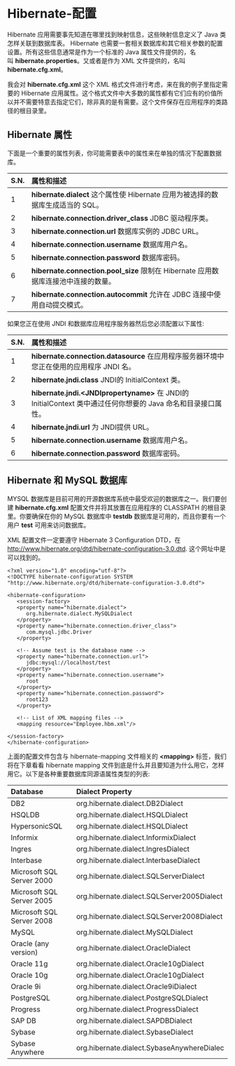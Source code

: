 # Hibernate-配置

Hibernate 应用需要事先知道在哪里找到映射信息，这些映射信息定义了 Java 类怎样关联到数据库表。 Hibernate 也需要一套相关数据库和其它相关参数的配置设置。所有这些信息通常是作为一个标准的 Java 属性文件提供的，名叫 **hibernate.properties**。又或者是作为 XML 文件提供的，名叫 **hibernate.cfg.xml**。 
  
我会对 **hibernate.cfg.xml** 这个 XML 格式文件进行考虑，来在我的例子里指定需要的 Hibernate 应用属性。这个格式文件中大多数的属性都有它们应有的价值所以并不需要特意去指定它们，除非真的是有需要。这个文件保存在应用程序的类路径的根目录里。

## Hibernate 属性

下面是一个重要的属性列表，你可能需要表中的属性来在单独的情况下配置数据库。

|**S.N.**|**属性和描述**|
|:------------- |:-------------| 
|1| **hibernate.dialect** 这个属性使 Hibernate 应用为被选择的数据库生成适当的 SQL。|                                                               
|2|	**hibernate.connection.driver_class** JDBC 驱动程序类。|
|3|	**hibernate.connection.url** 数据库实例的 JDBC URL。|
|4|	**hibernate.connection.username** 数据库用户名。|
|5|	**hibernate.connection.password** 数据库密码。|
|6|	**hibernate.connection.pool_size** 限制在 Hibernate 应用数据库连接池中连接的数量。|
|7|	**hibernate.connection.autocommit** 允许在 JDBC 连接中使用自动提交模式。|

如果您正在使用 JNDI 和数据库应用程序服务器然后您必须配置以下属性:

|**S.N.**|**属性和描述**|
|:------------- |:-------------| 
|1|	**hibernate.connection.datasource** 在应用程序服务器环境中您正在使用的应用程序 JNDI 名。|
|2|	**hibernate.jndi.class** JNDI的 InitialContext 类。|
|3|	**hibernate.jndi.&lt;JNDIpropertyname&gt;** 在 JNDI的 InitialContext 类中通过任何你想要的 Java 命名和目录接口属性。|
|4|	**hibernate.jndi.url** 为 JNDI提供 URL。|
|5|	**hibernate.connection.username** 数据库用户名。|
|6|	**hibernate.connection.password** 数据库密码。|

## Hibernate 和 MySQL 数据库

MYSQL 数据库是目前可用的开源数据库系统中最受欢迎的数据库之一。我们要创建 **hibernate.cfg.xml** 配置文件并将其放置在应用程序的 CLASSPATH 的根目录里。你要确保在你的 MySQL 数据库中 **testdb** 数据库是可用的，而且你要有一个用户 **test** 可用来访问数据库。

XML 配置文件一定要遵守 Hibernate 3 Configuration DTD，在 http://www.hibernate.org/dtd/hibernate-configuration-3.0.dtd. 这个网址中是可以找到的。  

``` 
<?xml version="1.0" encoding="utf-8"?>
<!DOCTYPE hibernate-configuration SYSTEM 
"http://www.hibernate.org/dtd/hibernate-configuration-3.0.dtd">

<hibernate-configuration>
   <session-factory>
   <property name="hibernate.dialect">
      org.hibernate.dialect.MySQLDialect
   </property>
   <property name="hibernate.connection.driver_class">
      com.mysql.jdbc.Driver
   </property>

   <!-- Assume test is the database name -->
   <property name="hibernate.connection.url">
      jdbc:mysql://localhost/test
   </property>
   <property name="hibernate.connection.username">
      root
   </property>
   <property name="hibernate.connection.password">
      root123
   </property>

   <!-- List of XML mapping files -->
   <mapping resource="Employee.hbm.xml"/>

</session-factory>
</hibernate-configuration> 
```

上面的配置文件包含与 hibernate-mapping 文件相关的 **&lt;mapping&gt;** 标签，我们将在下章看看 hibernate mapping 文件到底是什么并且要知道为什么用它，怎样用它。以下是各种重要数据库同源语属性类型的列表:

|**Database**|**Dialect Property**|
|:------------- |:-------------|  
|DB2|	org.hibernate.dialect.DB2Dialect  |
|HSQLDB|	org.hibernate.dialect.HSQLDialect  |
|HypersonicSQL|	org.hibernate.dialect.HSQLDialect  |
|Informix|	org.hibernate.dialect.InformixDialect  |
|Ingres|	org.hibernate.dialect.IngresDialect  |
|Interbase|	org.hibernate.dialect.InterbaseDialect  |
|Microsoft SQL Server 2000|	org.hibernate.dialect.SQLServerDialect  |
|Microsoft SQL Server 2005|	org.hibernate.dialect.SQLServer2005Dialect  |
|Microsoft SQL Server 2008|	org.hibernate.dialect.SQLServer2008Dialect  |
|MySQL|	org.hibernate.dialect.MySQLDialect  |
|Oracle (any version)|	org.hibernate.dialect.OracleDialect  |
|Oracle 11g|	org.hibernate.dialect.Oracle10gDialect  |
|Oracle 10g|	org.hibernate.dialect.Oracle10gDialect  |
|Oracle 9i|	org.hibernate.dialect.Oracle9iDialect  |
|PostgreSQL|	org.hibernate.dialect.PostgreSQLDialect  |
|Progress|	org.hibernate.dialect.ProgressDialect  |
|SAP DB|	org.hibernate.dialect.SAPDBDialect  |
|Sybase|	org.hibernate.dialect.SybaseDialect  |
|Sybase Anywhere|	org.hibernate.dialect.SybaseAnywhereDialec|
 
  
